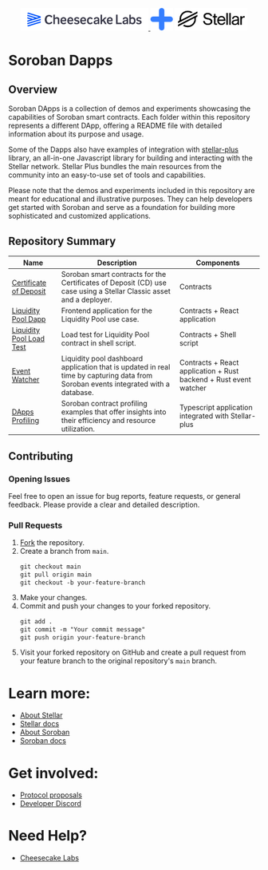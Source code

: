 
<p align="center">
  <a href="https://cheesecakelabs.com/en/">
    <img src="images/cheesecake-labs-logo.png" width="51%" alt="Logo">
  </a>
  <img src="images/blue_plus_icon.png" width="9%">
  <a href="https://www.stellar.org/learn/intro-to-stellar">
    <img src="images/stellar-logo.png" width="29%" title="Stellar">
  </a>
</p>

# Soroban Dapps

## Overview

Soroban DApps is a collection of demos and experiments showcasing the capabilities of Soroban smart contracts. Each folder within this repository represents a different DApp, offering a README file with detailed information about its purpose and usage.

Some of the Dapps also have examples of integration with [stellar-plus](https://www.npmjs.com/package/stellar-plus) library, an all-in-one Javascript library for building and interacting with the Stellar network. Stellar Plus bundles the main resources from the community into an easy-to-use set of tools and capabilities.

Please note that the demos and experiments included in this repository are meant for educational and illustrative purposes. They can help developers get started with Soroban and serve as a foundation for building more sophisticated and customized applications.

## Repository Summary

| Name                                                           | Description                                                                                                                         | Components                                                        |
| -------------------------------------------------------------- | ----------------------------------------------------------------------------------------------------------------------------------- | ----------------------------------------------------------------- |
| [Certificate of Deposit](certificate-of-deposit/README.md)     | Soroban smart contracts for the Certificates of Deposit (CD) use case using a Stellar Classic asset and a deployer.                 | Contracts                                                         |
| [Liquidity Pool Dapp](liquidity-pool/README.md)                | Frontend application for the Liquidity Pool use case.                                                                               | Contracts + React application                                     |
| [Liquidity Pool Load Test](liquidity-pool/load-test/README.md) | Load test for Liquidity Pool contract in shell script.                                                                              | Contracts + Shell script                                          |
| [Event Watcher](event-watcher/README.md)                       | Liquidity pool dashboard application that is updated in real time by capturing data from Soroban events integrated with a database. | Contracts + React application + Rust backend + Rust event watcher |
| [DApps Profiling](dapps-profiling/readme.md)                   | Soroban contract profiling examples that offer insights into their efficiency and resource utilization.                             | Typescript application integrated with Stellar-plus               |

## Contributing

### Opening Issues

Feel free to open an issue for bug reports, feature requests, or general feedback. Please provide a clear and detailed description.

### Pull Requests

1. [Fork](https://github.com/CheesecakeLabs/soroban-dapps/fork) the repository.
2. Create a branch from `main`.
   ```
   git checkout main
   git pull origin main
   git checkout -b your-feature-branch
   ```
3. Make your changes.
4. Commit and push your changes to your forked repository.
   ```
   git add .
   git commit -m "Your commit message"
   git push origin your-feature-branch
   ```
5. Visit your forked repository on GitHub and create a pull request from your feature branch to the original repository's `main` branch.


# Learn more:
- [About Stellar](https://www.stellar.org/learn/intro-to-stellar)  
- [Stellar docs](https://developers.stellar.org/docs/)  
- [About Soroban](https://soroban.stellar.org/)  
- [Soroban docs](https://soroban.stellar.org/docs)  

# Get involved:
- [Protocol proposals](https://github.com/stellar/stellar-protocol)
- [Developer Discord](https://discord.gg/stellardev)

# Need Help?
- [Cheesecake Labs](https://cheesecakelabs.com/contact/)
